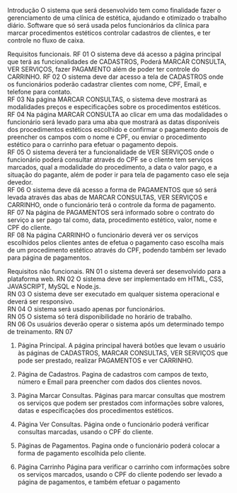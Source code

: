 Introdução
O sistema que será desenvolvido tem como finalidade fazer o gerenciamento de uma clínica de estética, ajudando e otimizado o trabalho diário. 
Software que só será usada pelos funcionários da clínica para marcar procedimentos estéticos controlar cadastros de clientes, e ter controle no fluxo de caixa.

Requisitos funcionais.
RF 01	O sistema deve dá acesso a página principal que terá as funcionalidades de CADASTROS, Poderá MARCAR CONSULTA, VER SERVIÇOS, fazer PAGAMENTO além de poder ter controle do CARRINHO.
RF 02	O sistema deve dar acesso a tela de CADASTROS onde os funcionários poderão cadastrar clientes com nome, CPF, Email, e telefone para contato.	
RF 03	Na página MARCAR CONSULTAS, o sistema deve mostrará as modalidades preços e especificações sobre os procedimentos estéticos.	
RF 04	Na página MARCAR CONSULTA ao clicar em uma das modalidades o funcionário será levado para uma aba que mostrará as datas disponíveis dos procedimentos estéticos escolhido e confirmar o pagamento depois de preencher os campos com o nome e CPF, ou enviar o procedimento estético para o carrinho para efetuar o pagamento depois.	
RF 05	O sistema deverá ter a funcionalidade de VER SERVIÇOS onde o funcionário poderá consultar através do CPF se o cliente tem serviços marcados, qual a modalidade do procedimento, a data o valor pago, e a situação do pagante, além de poder ir para tela de pagamento caso ele seja devedor.	
RF 06	O sistema deve dá acesso a forma de PAGAMENTOS que só será levada através das abas de MARCAR CONSULTAS, VER SERVIÇOS e CARRINHO, onde o funcionário terá o controle da forma de pagamento.	
RF 07	Na página de PAGAMENTOS será informado sobre o contrato do serviço a ser pago tal como, data, procedimento estético, valor, nome e CPF do cliente.	
RF 08	Na página CARRINHO o funcionário deverá ver os serviços escolhidos pelos clientes antes de efetua o pagamento caso escolha mais de um procedimento estético através do CPF, podendo também ser levado para página de pagamentos.	


Requisitos não funcionais.
RN 01	o sistema deverá ser desenvolvido para a plataforma web.
RN 02	O sistema deve ser implementado em HTML, CSS, JAVASCRIPT, MySQL e Node.js.	
RN 03	O sistema deve ser executado em qualquer sistema operacional e deverá ser responsivo.	
RN 04	O sistema será usado apenas por funcionários.	
RN 05	O sistema só terá disponibilidade no horário de trabalho.	
RN 06	Os usuários deverão operar o sistema após um determinado tempo de treinamento.
RN 07		

1. Página Principal.
 A página principal haverá botões que levam o usuário às páginas de CADASTROS, MARCAR CONSULTAS, VER SERVIÇOS que pode ser prestado, realizar PAGAMENTOS e ver CARRINHO.

2. Página de Cadastros.
 Pagina de cadastros com campos de texto, número e Email para preencher com dados dos clientes novos.

3. Página Marcar Consultas.
  Páginas para marcar consultas que mostrem os serviços que podem ser prestados com informações sobre valores, datas e especificações dos procedimentos estéticos.

4. Página Ver Consultas.
 Página onde o funcionário poderá verificar consultas marcadas, usando o CPF do cliente.
 
5. Páginas de Pagamentos.
 Pagina onde o funcionário poderá colocar a forma de pagamento escolhida pelo cliente.
 
6. Página Carrinho Página para verificar o carrinho com informações sobre os serviços marcados, usando o CPF do cliente podendo ser levado a página de pagamentos, e também efetuar o pagamento
